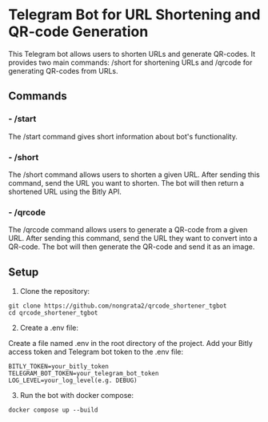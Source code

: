 # Telegram Bot for URL Shortening and QR-code Generation
This Telegram bot allows users to shorten URLs and generate QR-codes. It provides two main commands: /short for shortening URLs and /qrcode for generating QR-codes from URLs.

## Commands

### - /start

The /start command gives short information about bot's functionality.

### - /short

The /short command allows users to shorten a given URL. After sending this command, send the URL you want to shorten. The bot will then return a shortened URL using the Bitly API.

### - /qrcode

The /qrcode command allows users to generate a QR-code from a given URL. After sending this command, send the URL they want to convert into a QR-code. The bot will then generate the QR-code and send it as an image.

## Setup

1. Clone the repository:

```
git clone https://github.com/nongrata2/qrcode_shortener_tgbot
cd qrcode_shortener_tgbot
```

2. Create a .env file:

Create a file named .env in the root directory of the project.
Add your Bitly access token and Telegram bot token to the .env file:

```
BITLY_TOKEN=your_bitly_token
TELEGRAM_BOT_TOKEN=your_telegram_bot_token
LOG_LEVEL=your_log_level(e.g. DEBUG)
```

3. Run the bot with docker compose:
```
docker compose up --build
```
